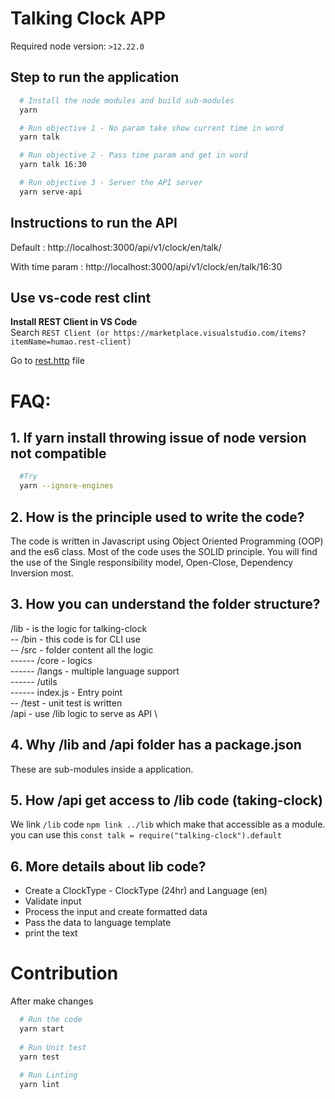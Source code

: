 # Talking Clock APP
Required node version: `>12.22.0`

## Step to run the application

``` sh
  # Install the node modules and build sub-modules
  yarn  

  # Run objective 1 - No param take show current time in word
  yarn talk

  # Run objective 2 - Pass time param and get in word
  yarn talk 16:30

  # Run objective 3 - Server the API server
  yarn serve-api
```

## Instructions to run the API
Default         : http://localhost:3000/api/v1/clock/en/talk/

With time param : http://localhost:3000/api/v1/clock/en/talk/16:30


## Use vs-code rest clint 

**Install REST Client in VS Code** \
Search `REST Client (or https://marketplace.visualstudio.com/items?itemName=humao.rest-client)` 

Go to [rest.http](./rest.http) file


# FAQ:

## 1. If yarn install throwing issue of node version not compatible
```sh
  #Try
  yarn --ignore-engines
```
## 2. How is the principle used to write the code?
The code is written in Javascript using Object Oriented Programming (OOP) and the es6 class. Most of the code uses the SOLID principle. You will find the use of the Single responsibility model, Open-Close, Dependency Inversion most.

## 3. How you can understand the folder structure?
/lib - is the logic for talking-clock \
-- /bin - this code is for CLI use \
-- /src - folder content all the logic \
------ /core - logics\
------ /langs - multiple language support \
------ /utils \
------ index.js - Entry point   
-- /test - unit test is written \
/api - use /lib logic to serve as API \

## 4. Why /lib and /api folder has a package.json
These are sub-modules inside a application.

## 5. How /api get access to /lib code (taking-clock)
We link `/lib` code `npm link ../lib` which make that accessible as a module. 
you can use this `const talk = require("talking-clock").default`

## 6. More details about lib code?
- Create a ClockType - ClockType (24hr) and Language (en) 
- Validate input
- Process the input and create formatted data
- Pass the data to language template 
- print the text 


# Contribution
After make changes
```sh
  # Run the code
  yarn start
  
  # Run Unit test
  yarn test
 
  # Run Linting
  yarn lint
```
